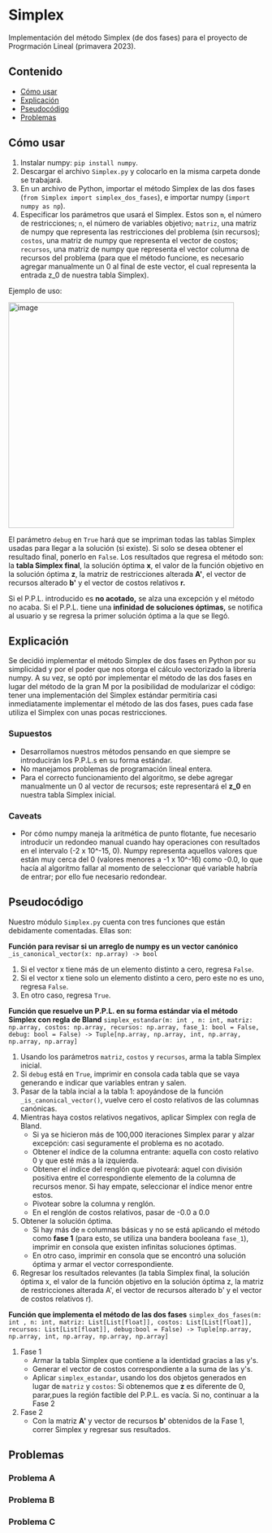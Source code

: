 # Simplex
Implementación del método Simplex (de dos fases) para el proyecto de Progrmación Lineal (primavera 2023).

## Contenido
- [Cómo usar](#cómo-usar)
- [Explicación](#explicación)
- [Pseudocódigo](#pseudocódigo)
- [Problemas](#problemas)

## Cómo usar
1. Instalar numpy: `pip install numpy`.
2. Descargar el archivo `Simplex.py` y colocarlo en la misma carpeta donde se trabajará.
3. En un archivo de Python, importar el método Simplex de las dos fases (`from Simplex import simplex_dos_fases`), e importar numpy (`import numpy as np`).
4. Especificar los parámetros que usará el Simplex. Estos son `m`, el número de restricciones; `n`, el número de variables objetivo; `matriz`, una matriz de numpy que representa las restricciones del problema (sin recursos); `costos`, una matriz de numpy que representa el vector de costos; `recursos`, una matriz de numpy que representa el vector columna de recursos del problema (para que el método funcione, es necesario agregar manualmente un 0 al final de este vector, el cual representa la entrada z_0 de nuestra tabla Simplex). 

Ejemplo de uso:

<img width="444" alt="image" src="https://user-images.githubusercontent.com/61219691/234157265-1b3f6970-bf4a-4b2c-a2a3-dac25596121b.png">

El parámetro `debug` en `True` hará que se impriman todas las tablas Simplex usadas para llegar a la solución (si existe). Si solo se desea obtener el resultado final, ponerlo en `False`.
Los resultados que regresa el método son: la **tabla Simplex final**, la solución óptima **x**, el valor de la función objetivo en la solución óptima **z**, la matriz de restricciones alterada **A'**, el vector de recursos alterado **b'** y el vector de costos relativos **r.**

Si el P.P.L. introducido es **no acotado,** se alza una excepción y el método no acaba. Si el P.P.L. tiene una **infinidad de soluciones óptimas,** se notifica al usuario y se regresa la primer solución óptima a la que se llegó.

## Explicación

Se decidió implementar el método Simplex de dos fases en Python por su simplicidad y por el poder que nos otorga el cálculo vectorizado la librería numpy. A su vez, se optó por implementar el método de las dos fases en lugar del método de la gran M por la posibilidad de modularizar el código: tener una implementación del Simplex estándar permitiría casi inmediatamente implementar el método de las dos fases, pues cada fase utiliza el Simplex con unas pocas restricciones.

### Supuestos
- Desarrollamos nuestros métodos pensando en que siempre se introducirán los P.P.L.s en su forma estándar.
- No manejamos problemas de programación lineal entera.
- Para el correcto funcionamiento del algoritmo, se debe agregar manualmente un 0 al vector de recursos; este representará el **z_0** en nuestra tabla Simplex inicial.

### Caveats
- Por cómo numpy maneja la aritmética de punto flotante, fue necesario introducir un redondeo manual cuando hay operaciones con resultados en el intervalo (-2 x 10^-15, 0). Numpy representa aquellos valores que están muy cerca del 0 (valores menores a -1 x 10^-16) como -0.0, lo que hacía al algoritmo fallar al momento de seleccionar qué variable habría de entrar; por ello fue necesario redondear. 

## Pseudocódigo

Nuestro módulo `Simplex.py` cuenta con tres funciones que están debidamente comentadas. Ellas son:

**Función para revisar si un arreglo de numpy es un vector canónico** `_is_canonical_vector(x: np.array) -> bool` 
1. Si el vector x tiene más de un elemento distinto a cero, regresa `False`.
2. Si el vector x tiene solo un elemento distinto a cero, pero este no es uno, regresa `False`.
3. En otro caso, regresa `True`.

**Función que resuelve un P.P.L. en su forma estándar via el método Simplex con regla de Bland** `simplex_estandar(m: int , n: int, matriz: np.array, costos: np.array, recursos: np.array, fase_1: bool = False, debug: bool = False) -> Tuple[np.array, np.array, int, np.array, np.array, np.array]`
1. Usando los parámetros `matriz`, `costos` y `recursos`, arma la tabla Simplex inicial.
2. Si `debug` está en `True`, imprimir en consola cada tabla que se vaya generando e indicar que variables entran y salen.
3. Pasar de la tabla incial a la tabla 1: apoyándose de la función `_is_canonical_vector()`, vuelve cero el costo relativos de las columnas canónicas.
4. Mientras haya costos relativos negativos, aplicar Simplex con regla de Bland.
    - Si ya se hicieron más de 100,000 iteraciones Simplex parar y alzar excepción: casi seguramente el problema es no acotado.
    - Obtener el índice de la columna entrante: aquella con costo relativo 0 y que esté más a la izquierda.
    - Obtener el índice del renglón que pivoteará: aquel con división positiva entre el correspondiente elemento de la columna de recursos menor. Si hay empate, seleccionar el índice menor entre estos.
    - Pivotear sobre la columna y renglón.
    - En el renglón de costos relativos, pasar de -0.0 a 0.0
5. Obtener la solución óptima.
    - Si hay más de `m` columnas básicas y no se está aplicando el método como **fase 1** (para esto, se utiliza una bandera booleana `fase_1`), imprimir en consola que existen infinitas soluciones óptimas.
    - En otro caso, imprimir en consola que se encontró una solución óptima y armar el vector correspondiente.
6. Regresar los resultados relevantes (la tabla Simplex final, la solución óptima x, el valor de la función objetivo en la solución óptima z, la matriz de restricciones alterada A', el vector de recursos alterado b' y el vector de costos relativos r).

**Función que implementa el método de las dos fases** `simplex_dos_fases(m: int , n: int, matriz: List[List[float]], costos: List[List[float]], recursos: List[List[float]], debug:bool = False) -> Tuple[np.array, np.array, int, np.array, np.array, np.array]`
1. Fase 1
    - Armar la tabla Simplex que contiene a la identidad gracias a las y's. 
    - Generar el vector de costos correspondiente a la suma de las y's.
    - Aplicar `simplex_estandar`, usando los dos objetos generados en lugar de `matriz` y `costos`: Si obtenemos que **z** es diferente de 0, parar,pues la región factible del P.P.L. es vacía. Si no, continuar a la Fase 2
2. Fase 2
    - Con la matriz **A'** y vector de recursos **b'** obtenidos de la Fase 1, correr Simplex y regresar sus resultados. 
 
 ## Problemas
 ### Problema A
 
 ### Problema B
 
 ### Problema C
